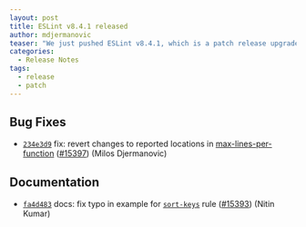 ```yaml
---
layout: post
title: ESLint v8.4.1 released
author: mdjermanovic
teaser: "We just pushed ESLint v8.4.1, which is a patch release upgrade of ESLint. This release fixes several bugs found in the previous release."
categories:
  - Release Notes
tags:
  - release
  - patch
---
```













## Bug Fixes


* [`234e3d9`](https://github.com/eslint/eslint/commit/234e3d98eeab8956cefb14c982b9c348c21bb2d9) fix: revert changes to reported locations in [max-lines-per-function](/docs/rules/max-lines-per-function) ([#15397](https://github.com/eslint/eslint/issues/15397)) (Milos Djermanovic)




## Documentation


* [`fa4d483`](https://github.com/eslint/eslint/commit/fa4d4830a0e77f92154079ada17ffb893ce64232) docs: fix typo in example for [`sort-keys`](/docs/rules/sort-keys) rule ([#15393](https://github.com/eslint/eslint/issues/15393)) (Nitin Kumar)








